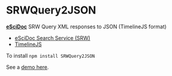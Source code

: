 # SRWQuery2JSON 

**[eSciDoc](/escidoc)** SRW Query XML responses to JSON (TimelineJS format)

* [eSciDoc Search Service (SRW)](https://www.escidoc.org/JSPWiki/en/Search)
* [TimelineJS](http://timeline.verite.co/)

To install
``npm install SRWQuery2JSON``

See a [demo here](http://cst.dk/dighumlab/timeline/html/timeline.html).